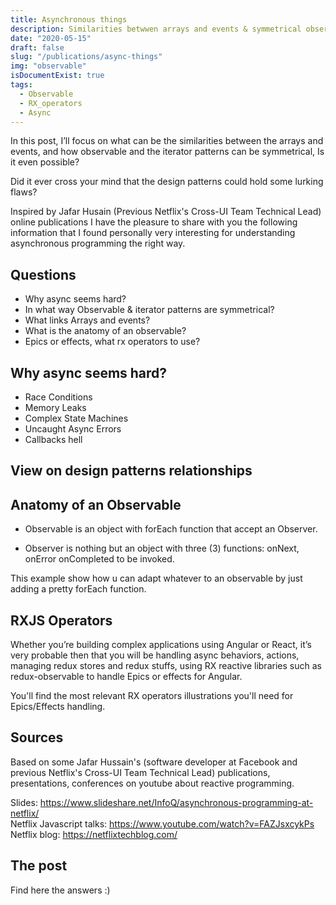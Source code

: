 ```yaml
---
title: Asynchronous things
description: Similarities betwwen arrays and events & symmetrical observable and the iterator patterns.
date: "2020-05-15"
draft: false
slug: "/publications/async-things"
img: "observable"
isDocumentExist: true
tags:
  - Observable
  - RX_operators
  - Async
---
```


In this post, I’ll focus on what can be the similarities between the arrays and events, and how observable and the iterator patterns can be symmetrical, Is it even possible?

Did it ever cross your mind that the design patterns could hold some lurking flaws?

Inspired by Jafar Husain (Previous Netflix's Cross-UI Team Technical Lead) online publications I have the pleasure to share with you the following information that I found personally very interesting for understanding asynchronous programming the right way.

## Questions

- Why async seems hard? <br/>
- In what way Observable & iterator patterns are symmetrical?<br/>
- What links Arrays and events?<br/>
- What is the anatomy of an observable?<br/>
- Epics or effects, what rx operators to use?<br/>

## Why async seems hard?

- Race Conditions
- Memory Leaks
- Complex State Machines
- Uncaught Async Errors
- Callbacks hell

## View on design patterns relationships

## Anatomy of an Observable

- Observable is an object with forEach function that accept an Observer.<br/>

- Observer is nothing but an object with three (3) functions: onNext, onError onCompleted to be invoked.

This example show how u can adapt whatever to an observable by just adding a pretty forEach function.

## RXJS Operators

Whether you’re building complex applications using Angular or React, it’s very probable then that you will be handling async behaviors, actions, managing redux stores and redux stuffs, using RX reactive libraries such as redux-observable to handle Epics or effects for Angular.<br/>

You'll find the most relevant RX operators illustrations you'll need for Epics/Effects handling.

## Sources

Based on some Jafar Hussain's (software developer at Facebook and previous Netflix's Cross-UI Team Technical Lead) publications, presentations, conferences on youtube about reactive programming.

Slides: https://www.slideshare.net/InfoQ/asynchronous-programming-at-netflix/ <br/>
Netflix Javascript talks: https://www.youtube.com/watch?v=FAZJsxcykPs<br/>
Netflix blog: https://netflixtechblog.com/<br/>

## The post

Find here the answers :)
